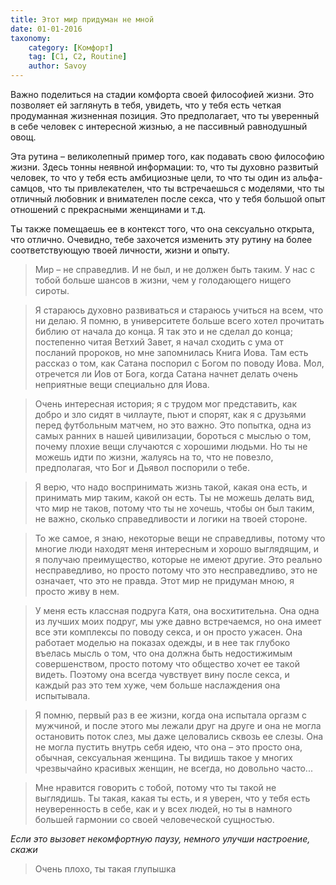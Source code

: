 ```yaml
---
title: Этот мир придуман не мной
date: 01-01-2016
taxonomy:
    category: [Комфорт]
	tag: [C1, C2, Routine]
	author: Savoy
---
```


Важно поделиться на стадии комфорта своей философией жизни. Это позволяет ей заглянуть в тебя, увидеть, что у тебя есть четкая продуманная жизненная позиция. Это предполагает, что ты уверенный в себе человек с интересной жизнью, а не пассивный равнодушный овощ.

Эта рутина – великолепный пример того, как подавать свою философию жизни. Здесь тонны неявной информации: то, что ты духовно развитый человек, то что у тебя есть амбициозные цели, то что ты один из альфа-самцов, что ты привлекателен, что ты встречаешься с моделями, что ты отличный любовник и внимателен после секса, что у тебя большой опыт отношений с прекрасными женщинами и т.д.

Ты также помещаешь ее в контекст того, что она сексуально открыта, что отлично. Очевидно, тебе захочется изменить эту рутину на более соответствующую твоей личности, жизни и опыту.

> Мир – не справедлив. И не был, и не должен быть таким. У нас с тобой больше шансов в жизни, чем у голодающего нищего сироты. 

> Я стараюсь духовно развиваться и стараюсь учиться на всем, что ни делаю. Я помню, в университете больше всего хотел прочитать библию от начала до конца. Я так это и не сделал до конца; постепенно читая Ветхий Завет, я начал сходить с ума от посланий пророков, но мне запомнилась Книга Иова. Там есть рассказ о том, как Сатана поспорил с Богом по поводу Иова. Мол, отречется ли Иов от Бога, когда Сатана начнет делать очень неприятные вещи специально для Иова.

> Очень интересная история; я с трудом мог представить, как добро и зло сидят в чиллауте, пьют и спорят, как я с друзьями перед футбольным матчем, но это важно. Это попытка, одна из самых ранних в нашей цивилизации, бороться с мыслью о том, почему плохие вещи случаются с хорошими людьми. Но ты не можешь идти по жизни, жалуясь на то, что не повезло, предполагая, что Бог и Дьявол поспорили о тебе.

> Я верю, что надо воспринимать жизнь такой, какая она есть, и принимать мир таким, какой он есть. Ты не можешь делать вид, что мир не таков, потому что ты не хочешь, чтобы он был таким, не важно, сколько справедливости и логики на твоей стороне.

> То же самое, я знаю, некоторые вещи не справедливы, потому что многие люди находят меня интересным и хорошо выглядящим, и я получаю преимущество, которые не имеют другие. Это реально несправедливо, но просто потому что это несправедливо, это не означает, что это не правда. Этот мир не придуман мною, я просто живу в нем.

> У меня есть классная подруга Катя, она восхитительна. Она одна из лучших моих подруг, мы уже давно встречаемся, но она имеет все эти комплексы по поводу секса, и он просто ужасен. Она работает моделью на показах одежды, и в нее так глубоко въелась мысль о том, что она должна быть недостижимым совершенством, просто потому что общество хочет ее такой видеть. Поэтому она всегда чувствует вину после секса, и каждый раз это тем хуже, чем больше наслаждения она испытывала.

> Я помню, первый раз в ее жизни, когда она испытала оргазм с мужчиной, и после этого мы лежали друг на друге и она не могла остановить поток слез, мы даже целовались сквозь ее слезы. Она не могла пустить внутрь себя идею, что она – это просто она, обычная, сексуальная женщина. Ты видишь такое у  многих чрезвычайно красивых женщин, не всегда, но довольно часто...

> Мне нравится говорить с тобой, потому что ты такой не выглядишь. Ты такая, какая ты есть, и я уверен, что у тебя есть неуверенность в себе, как и у всех людей, но ты в намного большей гармонии со своей человеческой сущностью.

*Если это вызовет некомфортную паузу, немного улучши настроение, скажи*

> Очень плохо, ты такая глупышка